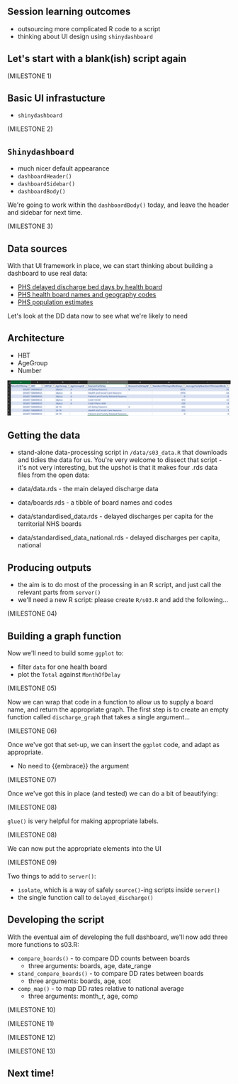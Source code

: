 ## Session learning outcomes

+ outsourcing more complicated R code to a script
+ thinking about UI design using `shinydashboard`

## Let's start with a blank(ish) script again
  
(MILESTONE 1)

## Basic UI infrastucture

+ `shinydashboard`

(MILESTONE 2)

## `Shinydashboard`

+ much nicer default appearance
+ `dashboardHeader()`
+ `dashboardSidebar()`
+ `dashboardBody()`

We're going to work within the `dashboardBody()` today, and leave the header and sidebar for next time.

(MILESTONE 3)

## Data sources

With that UI framework in place, we can start thinking about building a dashboard to use real data: 

+ [PHS delayed discharge bed days by health board](https://www.opendata.nhs.scot/dataset/52591cba-fd71-48b2-bac3-e71ac108dfee/resource/fd354e4b-6211-48ba-8e4f-8356a5ed4215/)
+ [PHS health board names and geography codes](https://www.opendata.nhs.scot/dataset/9f942fdb-e59e-44f5-b534-d6e17229cc7b/resource/652ff726-e676-4a20-abda-435b98dd7bdc)
+ [PHS population estimates](https://www.opendata.nhs.scot/dataset/7f010430-6ce1-4813-b25c-f7f335bdc4dc/resource/27a72cc8-d6d8-430c-8b4f-3109a9ceadb1)

Let's look at the DD data now to see what we're likely to need

## Architecture

+ HBT
+ AgeGroup
+ Number

![](..//images//dd_structure.png)

## Getting the data

+ stand-alone data-processing script in `/data/s03_data.R` that downloads and tidies the data for us. You're very welcome to dissect that script - it's not very interesting, but the upshot is that it makes four .rds data files from the open data:

+ data/data.rds - the main delayed discharge data
+ data/boards.rds - a tibble of board names and codes
+ data/standardised_data.rds - delayed discharges per capita for the territorial NHS boards
+ data/standardised_data_national.rds - delayed discharges per capita, national

## Producing outputs

+ the aim is to do most of the processing in an R script, and just call the relevant parts from `server()`
+ we'll need a new R script: please create `R/s03.R` and add the following...

(MILESTONE 04)

## Building a graph function

Now we'll need to build some `ggplot` to:

+ filter `data` for one health board
+ plot the `Total` against `MonthOfDelay`

(MILESTONE 05)

Now we can wrap that code in a function to allow us to supply a board name, and return the appropriate graph. The first step is to create an empty function called `discharge_graph` that takes a single argument...

(MILESTONE 06)

Once we've got that set-up, we can insert the `ggplot` code, and adapt as appropriate. 

+ No need to {{embrace}} the argument

(MILESTONE 07)

Once we've got this in place (and tested) we can do a bit of beautifying:

(MILESTONE 08)

`glue()` is very helpful for making appropriate labels.


(MILESTONE 08)

We can now put the appropriate elements into the UI

(MILESTONE 09)

Two things to add to `server()`:

+ `isolate`, which is a way of safely `source()`-ing scripts inside `server()`
+ the single function call to `delayed_discharge()` 

## Developing the script

With the eventual aim of developing the full dashboard, we'll now add three more functions to s03.R:

+ `compare_boards()` - to compare DD counts between boards
  + three arguments: boards, age, date_range
+ `stand_compare_boards()` - to compare DD rates between boards
  + three arguments: boards, age, scot
+ `comp_map()` - to map DD rates relative to national average
  + three arguments: month_r, age, comp

(MILESTONE 10)

(MILESTONE 11)

(MILESTONE 12)

(MILESTONE 13)

## Next time!
